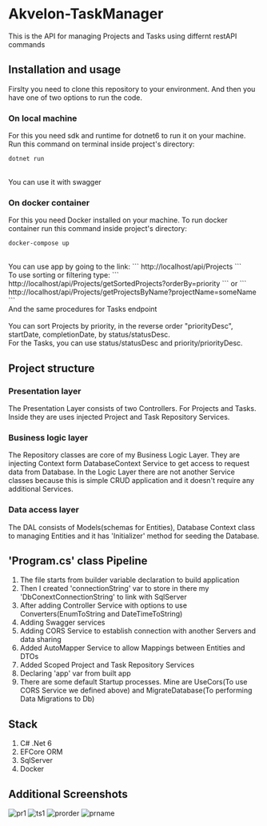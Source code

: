 # Akvelon-TaskManager
This is the API for managing Projects and Tasks using differnt restAPI commands

## Installation and usage
Firslty you need to clone this repository to your environment. And then you have one of two options to run the code.

### On local machine
For this you need sdk and runtime for dotnet6 to run it on your machine.
Run this command on terminal inside project's directory:
```
dotnet run
```
<br>
You can use it with swagger


### On docker container
For this you need Docker installed on your machine.
To run docker container run this command inside project's directory:
```
docker-compose up
```
<br>
You can use app by going to the link: 
```
http://localhost/api/Projects
```
<br>
To use sorting or filtering type: 
```
http://localhost/api/Projects/getSortedProjects?orderBy=priority
``` 
or 
```
http://localhost/api/Projects/getProjectsByName?projectName=someName
```
<br>
And the same procedures for Tasks endpoint<br><br>
You can sort Projects by priority, in the reverse order "priorityDesc", startDate, completionDate, by status/statusDesc.<br>
For the Tasks, you can use status/statusDesc and priority/priorityDesc.

## Project structure
### Presentation layer
The Presentation Layer consists of two Controllers. For Projects and Tasks. Inside they are uses injected Project and Task Repository Services. 
### Business logic layer
The Repository classes are core of my Business Logic Layer. They are injecting Context form DatabaseContext Service to get access to request data from Database. In the Logic Layer there are not another Service classes because this is simple CRUD application and it doesn't require any additional Services.
### Data access layer
The DAL consists of Models(schemas for Entities), Database Context class to managing Entities and it has 'Initializer' method for seeding the Database.<br>

## 'Program.cs' class Pipeline
1) The file starts from builder variable declaration to build application
2) Then I created 'connectionString' var to store in there my 'DbConextConnectionString' to link with SqlServer
3) After adding Controller Service with options to use Converters(EnumToString and DateTimeToString)
4) Adding Swagger services
5) Adding CORS Service to establish connection with another Servers and data sharing
6) Added AutoMapper Service to allow Mappings between Entities and DTOs
7) Added Scoped Project and Task Repository Services
8) Declaring 'app' var from built app
9) There are some default Startup processes. Mine are UseCors(To use CORS Service we defined above) and MigrateDatabase(To performing Data Migrations to Db)<br>

## Stack 
1) C# .Net 6
2) EFCore ORM 
3) SqlServer
4) Docker

## Additional Screenshots
![pr1](https://user-images.githubusercontent.com/74262437/207388274-22c609aa-5804-4425-b343-91933944ea25.png)
![ts1](https://user-images.githubusercontent.com/74262437/207388362-65d5ac34-ef41-4797-8ceb-e504a9bf683c.png)
![prorder](https://user-images.githubusercontent.com/74262437/207388447-20e718f2-6755-40c1-8794-432b58675ffc.png)
![prname](https://user-images.githubusercontent.com/74262437/207388547-4a3ec531-0b17-44f7-a669-4b84ced313a5.png)

